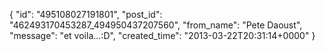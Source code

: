  {
   "id": "495108027191801",
   "post_id": "462493170453287_494950437207560",
   "from_name": "Pete Daoust",
   "message": "et voila...:D",
   "created_time": "2013-03-22T20:31:14+0000"
 }

